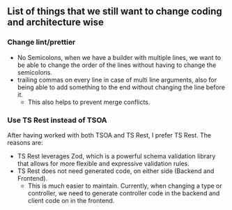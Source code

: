 ## List of things that we still want to change coding and architecture wise

### Change lint/prettier

- No Semicolons, when we have a builder with multiple lines, we want to be able to change the order of the lines without having to change the semicolons.
- trailing commas on every line in case of multi line arguments, also for being able to add something to the end without changing the line before it.
  - This also helps to prevent merge conflicts.

### Use TS Rest instead of TSOA

After having worked with both TSOA and TS Rest, I prefer TS Rest. The reasons are:

- TS Rest leverages Zod, which is a powerful schema validation library that allows for more flexible and expressive validation rules.
- TS Rest does not need generated code, on either side (Backend and Frontend).
  - This is much easier to maintain. Currently, when changing a type or controller, we need to generate controller code in the backend and client code on in the frontend.
